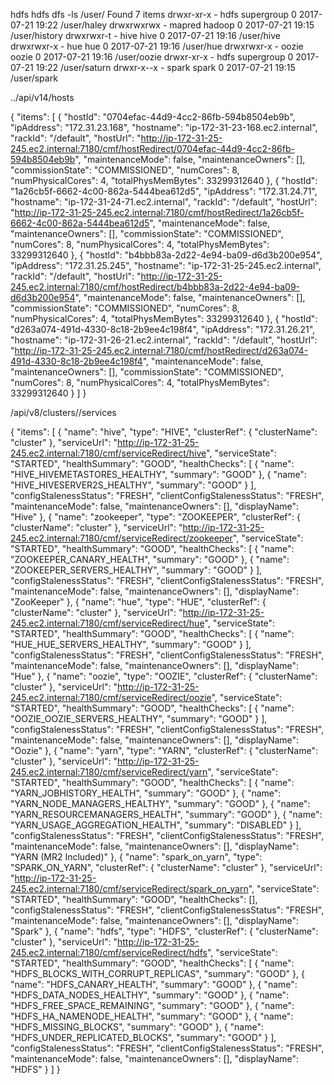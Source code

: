 hdfs hdfs dfs -ls /user/
Found 7 items
drwxr-xr-x   - hdfs   supergroup          0 2017-07-21 19:22 /user/haley
drwxrwxrwx   - mapred hadoop              0 2017-07-21 19:15 /user/history
drwxrwxr-t   - hive   hive                0 2017-07-21 19:16 /user/hive
drwxrwxr-x   - hue    hue                 0 2017-07-21 19:16 /user/hue
drwxrwxr-x   - oozie  oozie               0 2017-07-21 19:16 /user/oozie
drwxr-xr-x   - hdfs   supergroup          0 2017-07-21 19:22 /user/saturn
drwxr-x--x   - spark  spark               0 2017-07-21 19:15 /user/spark

../api/v14/hosts

{
"items": [
{
"hostId": "0704efac-44d9-4cc2-86fb-594b8504eb9b",
"ipAddress": "172.31.23.168",
"hostname": "ip-172-31-23-168.ec2.internal",
"rackId": "/default",
"hostUrl": "http://ip-172-31-25-245.ec2.internal:7180/cmf/hostRedirect/0704efac-44d9-4cc2-86fb-594b8504eb9b",
"maintenanceMode": false,
"maintenanceOwners": [],
"commissionState": "COMMISSIONED",
"numCores": 8,
"numPhysicalCores": 4,
"totalPhysMemBytes": 33299312640
},
{
"hostId": "1a26cb5f-6662-4c00-862a-5444bea612d5",
"ipAddress": "172.31.24.71",
"hostname": "ip-172-31-24-71.ec2.internal",
"rackId": "/default",
"hostUrl": "http://ip-172-31-25-245.ec2.internal:7180/cmf/hostRedirect/1a26cb5f-6662-4c00-862a-5444bea612d5",
"maintenanceMode": false,
"maintenanceOwners": [],
"commissionState": "COMMISSIONED",
"numCores": 8,
"numPhysicalCores": 4,
"totalPhysMemBytes": 33299312640
},
{
"hostId": "b4bbb83a-2d22-4e94-ba09-d6d3b200e954",
"ipAddress": "172.31.25.245",
"hostname": "ip-172-31-25-245.ec2.internal",
"rackId": "/default",
"hostUrl": "http://ip-172-31-25-245.ec2.internal:7180/cmf/hostRedirect/b4bbb83a-2d22-4e94-ba09-d6d3b200e954",
"maintenanceMode": false,
"maintenanceOwners": [],
"commissionState": "COMMISSIONED",
"numCores": 8,
"numPhysicalCores": 4,
"totalPhysMemBytes": 33299312640
},
{
"hostId": "d263a074-491d-4330-8c18-2b9ee4c198f4",
"ipAddress": "172.31.26.21",
"hostname": "ip-172-31-26-21.ec2.internal",
"rackId": "/default",
"hostUrl": "http://ip-172-31-25-245.ec2.internal:7180/cmf/hostRedirect/d263a074-491d-4330-8c18-2b9ee4c198f4",
"maintenanceMode": false,
"maintenanceOwners": [],
"commissionState": "COMMISSIONED",
"numCores": 8,
"numPhysicalCores": 4,
"totalPhysMemBytes": 33299312640
}
]
}


/api/v8/clusters/<githubName>/services

{
"items": [
{
"name": "hive",
"type": "HIVE",
"clusterRef": {
"clusterName": "cluster"
},
"serviceUrl": "http://ip-172-31-25-245.ec2.internal:7180/cmf/serviceRedirect/hive",
"serviceState": "STARTED",
"healthSummary": "GOOD",
"healthChecks": [
{
"name": "HIVE_HIVEMETASTORES_HEALTHY",
"summary": "GOOD"
},
{
"name": "HIVE_HIVESERVER2S_HEALTHY",
"summary": "GOOD"
}
],
"configStalenessStatus": "FRESH",
"clientConfigStalenessStatus": "FRESH",
"maintenanceMode": false,
"maintenanceOwners": [],
"displayName": "Hive"
},
{
"name": "zookeeper",
"type": "ZOOKEEPER",
"clusterRef": {
"clusterName": "cluster"
},
"serviceUrl": "http://ip-172-31-25-245.ec2.internal:7180/cmf/serviceRedirect/zookeeper",
"serviceState": "STARTED",
"healthSummary": "GOOD",
"healthChecks": [
{
"name": "ZOOKEEPER_CANARY_HEALTH",
"summary": "GOOD"
},
{
"name": "ZOOKEEPER_SERVERS_HEALTHY",
"summary": "GOOD"
}
],
"configStalenessStatus": "FRESH",
"clientConfigStalenessStatus": "FRESH",
"maintenanceMode": false,
"maintenanceOwners": [],
"displayName": "ZooKeeper"
},
{
"name": "hue",
"type": "HUE",
"clusterRef": {
"clusterName": "cluster"
},
"serviceUrl": "http://ip-172-31-25-245.ec2.internal:7180/cmf/serviceRedirect/hue",
"serviceState": "STARTED",
"healthSummary": "GOOD",
"healthChecks": [
{
"name": "HUE_HUE_SERVERS_HEALTHY",
"summary": "GOOD"
}
],
"configStalenessStatus": "FRESH",
"clientConfigStalenessStatus": "FRESH",
"maintenanceMode": false,
"maintenanceOwners": [],
"displayName": "Hue"
},
{
"name": "oozie",
"type": "OOZIE",
"clusterRef": {
"clusterName": "cluster"
},
"serviceUrl": "http://ip-172-31-25-245.ec2.internal:7180/cmf/serviceRedirect/oozie",
"serviceState": "STARTED",
"healthSummary": "GOOD",
"healthChecks": [
{
"name": "OOZIE_OOZIE_SERVERS_HEALTHY",
"summary": "GOOD"
}
],
"configStalenessStatus": "FRESH",
"clientConfigStalenessStatus": "FRESH",
"maintenanceMode": false,
"maintenanceOwners": [],
"displayName": "Oozie"
},
{
"name": "yarn",
"type": "YARN",
"clusterRef": {
"clusterName": "cluster"
},
"serviceUrl": "http://ip-172-31-25-245.ec2.internal:7180/cmf/serviceRedirect/yarn",
"serviceState": "STARTED",
"healthSummary": "GOOD",
"healthChecks": [
{
"name": "YARN_JOBHISTORY_HEALTH",
"summary": "GOOD"
},
{
"name": "YARN_NODE_MANAGERS_HEALTHY",
"summary": "GOOD"
},
{
"name": "YARN_RESOURCEMANAGERS_HEALTH",
"summary": "GOOD"
},
{
"name": "YARN_USAGE_AGGREGATION_HEALTH",
"summary": "DISABLED"
}
],
"configStalenessStatus": "FRESH",
"clientConfigStalenessStatus": "FRESH",
"maintenanceMode": false,
"maintenanceOwners": [],
"displayName": "YARN (MR2 Included)"
},
{
"name": "spark_on_yarn",
"type": "SPARK_ON_YARN",
"clusterRef": {
"clusterName": "cluster"
},
"serviceUrl": "http://ip-172-31-25-245.ec2.internal:7180/cmf/serviceRedirect/spark_on_yarn",
"serviceState": "STARTED",
"healthSummary": "GOOD",
"healthChecks": [],
"configStalenessStatus": "FRESH",
"clientConfigStalenessStatus": "FRESH",
"maintenanceMode": false,
"maintenanceOwners": [],
"displayName": "Spark"
},
{
"name": "hdfs",
"type": "HDFS",
"clusterRef": {
"clusterName": "cluster"
},
"serviceUrl": "http://ip-172-31-25-245.ec2.internal:7180/cmf/serviceRedirect/hdfs",
"serviceState": "STARTED",
"healthSummary": "GOOD",
"healthChecks": [
{
"name": "HDFS_BLOCKS_WITH_CORRUPT_REPLICAS",
"summary": "GOOD"
},
{
"name": "HDFS_CANARY_HEALTH",
"summary": "GOOD"
},
{
"name": "HDFS_DATA_NODES_HEALTHY",
"summary": "GOOD"
},
{
"name": "HDFS_FREE_SPACE_REMAINING",
"summary": "GOOD"
},
{
"name": "HDFS_HA_NAMENODE_HEALTH",
"summary": "GOOD"
},
{
"name": "HDFS_MISSING_BLOCKS",
"summary": "GOOD"
},
{
"name": "HDFS_UNDER_REPLICATED_BLOCKS",
"summary": "GOOD"
}
],
"configStalenessStatus": "FRESH",
"clientConfigStalenessStatus": "FRESH",
"maintenanceMode": false,
"maintenanceOwners": [],
"displayName": "HDFS"
}
]
}